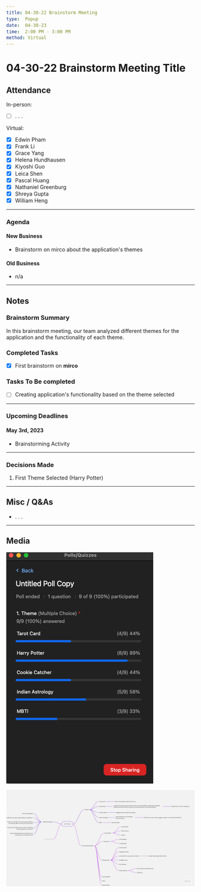 ```yaml
---
title: 04-30-22 Brainstorm Meeting
type:  Popup
date:  04-30-23
time:  2:00 PM - 3:00 PM 
method: Virtual
---
```


# 04-30-22 Brainstorm Meeting Title 

## Attendance

In-person:

- [ ] . . . 

Virtual:

- [X] Edwin Pham 
- [X] Frank Li 
- [X] Grace Yang 
- [X] Helena Hundhausen 
- [X] Kiyoshi Guo 
- [X] Leica Shen
- [X] Pascal Huang 
- [X] Nathaniel Greenburg 
- [X] Shreya Gupta 
- [X] William Heng 

--- 

### Agenda
#### New Business
- Brainstorm on mirco about the application's themes 

#### Old Business
- n/a

--- 

## Notes

### Brainstorm Summary 
In this brainstorm meeting, our team analyzed different themes for the application and the functionality of each theme. 

### Completed Tasks
- [X] First brainstorm on **mirco** 

### Tasks To Be completed 
- [ ] Creating application's functionality based on the theme selected

---

### Upcoming Deadlines
#### May 3rd, 2023
- Brainstorming Activity

---

### Decisions Made
1. First Theme Selected (Harry Potter)

---

## Misc / Q&As
- . . .  

--- 
## Media 
![Theme Selection](meeting_images/theme_idea.png) 

![mirco](meeting_images/brainstorm_mirco_activity.jpg)
